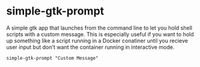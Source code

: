 # simple-gtk-prompt
A simple gtk app that launches from the command line to let you hold shell scripts with a custom message. This is especially useful if you want to hold up something like a script running in a Docker conatiner until you recieve user input but don't want the container running in interactive mode.

`simple-gtk-prompt "Custom Message"`
